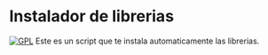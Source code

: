 # Instalador de librerias
<a href="#"><img title="GPL" src="https://img.shields.io/badge/license-GPL-blue?style=for-the-badge"></a>
Este es un script que te instala automaticamente las librerias.
